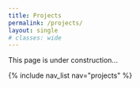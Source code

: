 ```yaml
---
title: Projects
permalink: /projects/
layout: single
# classes: wide
---
```



This page is under construction...

{% include nav_list nav="projects" %}
